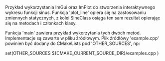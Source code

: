 Przykład wykorzystania ImGui oraz ImPlot do stworzenia interaktywnego wykresu funkcji sinus.
Funkcja 'plot_line' opiera się na zastosowaniu zmiennych statycznych, z kolei SineClass osiąga ten sam rezultat
opierając się na metodach i członkach klasy.

Funkcja 'main' zawiera przykład wykorzytania tych dwóch metod. Implementacje są zawarte w pliku źródłowym.
Plik źródłówy 'example.cpp' powinien być dodany do CMakeLists pod 'OTHER_SOURCES', np:

set(OTHER_SOURCES
   ${CMAKE_CURRENT_SOURCE_DIR}/examples.cpp
)
